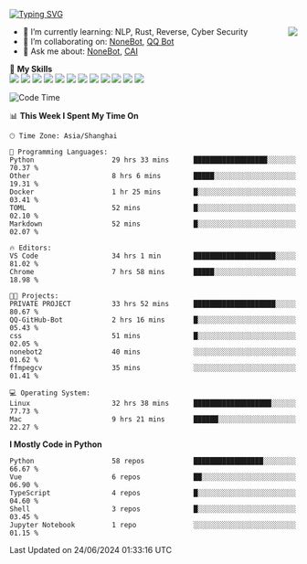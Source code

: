 [![Typing SVG](https://readme-typing-svg.herokuapp.com?size=25&duration=2500&color=8C43EA&vCenter=true&width=200&height=40&lines=Hi+there+%F0%9F%91%8B%F0%9F%8F%BB;I'm+yanyongyu)](https://git.io/typing-svg)

<a href="#">
  <img align="right" src="https://github-readme-stats.vercel.app/api?username=yanyongyu&count_private=true&show_icons=true&bg_color=15,f2f7fd,E0EAFC" />
</a>

- 🌱 I’m currently learning: NLP, Rust, Reverse, Cyber Security
- 👯 I’m collaborating on: [NoneBot](https://github.com/nonebot), [QQ Bot](https://github.com/Mrs4s/go-cqhttp)
- 💬 Ask me about: [NoneBot](https://github.com/nonebot), [CAI](https://github.com/cscs181/CAI)

🌟 **My Skills**  
![](https://img.shields.io/badge/-Python-3e74a2?style=flat-square&logo=Python&logoColor=fff)
![](https://img.shields.io/badge/-TypeScript-3178C6?style=flat-square&logo=TypeScript&logoColor=fff)
![](https://img.shields.io/badge/-Vue-4fc08d?style=flat-square&logo=Vue.js&logoColor=fff)
![](https://img.shields.io/badge/-React-2d98ce?style=flat-square&logo=React&logoColor=fff)
![](https://img.shields.io/badge/-FastAPI-009688?style=flat-square&logo=FastAPI&logoColor=fff)
![](https://img.shields.io/badge/-Linux-000000?style=flat-square&logo=Linux&logoColor=fff)
![](https://img.shields.io/badge/-Docker-2496ED?style=flat-square&logo=Docker&logoColor=fff)
![](https://img.shields.io/badge/-Kubernetes-326CE5?style=flat-square&logo=Kubernetes&logoColor=fff)
![](https://img.shields.io/badge/-GitHub%20Actions-2088FF?style=flat-square&logo=GitHubActions&logoColor=fff)
![](https://img.shields.io/badge/-PostgreSQL-4169E1?style=flat-square&logo=PostgreSQL&logoColor=fff)
![](https://img.shields.io/badge/-Redis-DC382D?style=flat-square&logo=Redis&logoColor=fff)
![](https://img.shields.io/badge/-MongoDB-47A248?style=flat-square&logo=MongoDB&logoColor=fff)

<!--START_SECTION:waka-->
![Code Time](http://img.shields.io/badge/Code%20Time-6%2C236%20hrs%2022%20mins-blue)

📊 **This Week I Spent My Time On** 

```text
🕑︎ Time Zone: Asia/Shanghai

💬 Programming Languages: 
Python                   29 hrs 33 mins      ██████████████████░░░░░░░   70.37 % 
Other                    8 hrs 6 mins        █████░░░░░░░░░░░░░░░░░░░░   19.31 % 
Docker                   1 hr 25 mins        █░░░░░░░░░░░░░░░░░░░░░░░░   03.41 % 
TOML                     52 mins             █░░░░░░░░░░░░░░░░░░░░░░░░   02.10 % 
Markdown                 52 mins             █░░░░░░░░░░░░░░░░░░░░░░░░   02.07 % 

🔥 Editors: 
VS Code                  34 hrs 1 min        ████████████████████░░░░░   81.02 % 
Chrome                   7 hrs 58 mins       █████░░░░░░░░░░░░░░░░░░░░   18.98 % 

🐱‍💻 Projects: 
PRIVATE PROJECT          33 hrs 52 mins      ████████████████████░░░░░   80.67 % 
QQ-GitHub-Bot            2 hrs 16 mins       █░░░░░░░░░░░░░░░░░░░░░░░░   05.43 % 
css                      51 mins             █░░░░░░░░░░░░░░░░░░░░░░░░   02.05 % 
nonebot2                 40 mins             ░░░░░░░░░░░░░░░░░░░░░░░░░   01.62 % 
ffmpegcv                 35 mins             ░░░░░░░░░░░░░░░░░░░░░░░░░   01.41 % 

💻 Operating System: 
Linux                    32 hrs 38 mins      ███████████████████░░░░░░   77.73 % 
Mac                      9 hrs 21 mins       ██████░░░░░░░░░░░░░░░░░░░   22.27 % 
```

**I Mostly Code in Python** 

```text
Python                   58 repos            █████████████████░░░░░░░░   66.67 % 
Vue                      6 repos             ██░░░░░░░░░░░░░░░░░░░░░░░   06.90 % 
TypeScript               4 repos             █░░░░░░░░░░░░░░░░░░░░░░░░   04.60 % 
Shell                    3 repos             █░░░░░░░░░░░░░░░░░░░░░░░░   03.45 % 
Jupyter Notebook         1 repo              ░░░░░░░░░░░░░░░░░░░░░░░░░   01.15 % 
```




 Last Updated on 24/06/2024 01:33:16 UTC
<!--END_SECTION:waka-->

